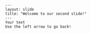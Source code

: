     ---
    layout: slide
    title: "Welcome to our second slide!"
    ---
    Your text
    Use the left arrow to go back!
